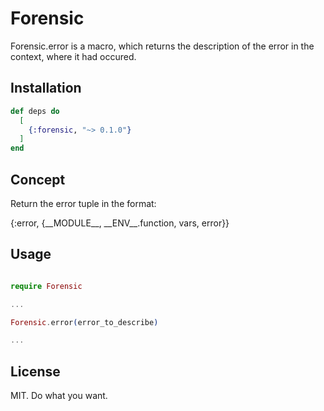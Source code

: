 # Forensic

Forensic.error is a macro, which returns the description of the error in the context, where it had occured.

## Installation

```elixir
def deps do
  [
    {:forensic, "~> 0.1.0"}
  ]
end
```
## Concept

Return the error tuple in the format:

{:error, {\_\_MODULE\_\_, \_\_ENV_\_.function, vars, error}}

## Usage

```elixir

require Forensic

...

Forensic.error(error_to_describe)

...
```

## License

MIT. Do what you want.



